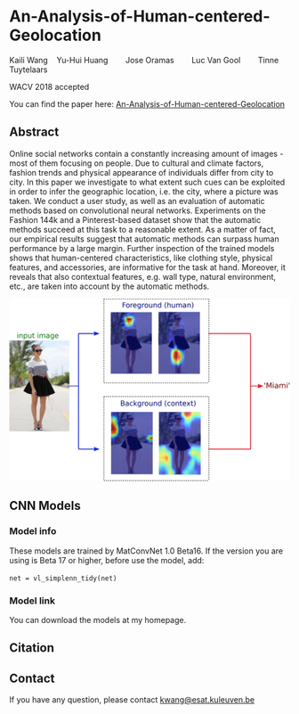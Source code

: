 # An-Analysis-of-Human-centered-Geolocation
Kaili Wang&nbsp;&nbsp;&nbsp;&nbsp;Yu-Hui Huang&nbsp;&nbsp;&nbsp;&nbsp;&nbsp;&nbsp;&nbsp;&nbsp;Jose Oramas&nbsp;&nbsp;&nbsp;&nbsp;&nbsp;&nbsp;&nbsp;&nbsp;Luc Van Gool&nbsp;&nbsp;&nbsp;&nbsp;&nbsp;&nbsp;&nbsp;&nbsp;Tinne Tuytelaars
>  
WACV 2018 accepted
> 
You can find the paper here:
[An-Analysis-of-Human-centered-Geolocation](https://arxiv.org/abs/1707.02905)
## Abstract
Online social networks contain a constantly increasing amount of images - most of them focusing on people. Due to cultural and climate factors, fashion trends and physical appearance of individuals differ from city to city. In this paper we investigate to what extent such cues can be exploited in order to infer the geographic location, i.e. the city, where a picture was taken. We conduct a user study, as well as an evaluation of automatic methods based on convolutional neural networks. Experiments on the Fashion 144k and a Pinterest-based dataset show that the automatic methods succeed at this task to a reasonable extent. As a matter of fact, our empirical results suggest that automatic methods can surpass human performance by a large margin. Further inspection of the trained models shows that human-centered characteristics, like clothing style, physical features, and accessories, are informative for the task at hand. Moreover, it reveals that also contextual features, e.g. wall type, natural environment, etc., are taken into account by the automatic methods.

![image](https://github.com/shadowwkl/An-Analysis-of-Human-centered-Geolocation/blob/master/teaser.jpg)

## CNN Models
### Model info
These models are trained by MatConvNet 1.0 Beta16. If the version you are using is Beta 17 or higher, before use the model, add:
> 
`net = vl_simplenn_tidy(net)`
### Model link
You can download the models at my homepage. 

## Citation

## Contact
If you have any question, please contact kwang@esat.kuleuven.be
